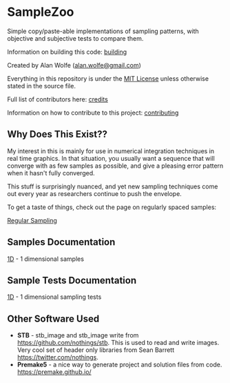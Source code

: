 # SampleZoo
Simple copy/paste-able implementations of sampling patterns, with objective and subjective tests to compare them.

Information on building this code: [building](building.md)

Created by Alan Wolfe (alan.wolfe@gmail.com)

Everything in this repository is under the [MIT License](LICENSE) unless otherwise stated in the source file.

Full list of contributors here: [credits](credits.md)

Information on how to contribute to this project: [contributing](contributing.md)

## Why Does This Exist??

My interest in this is mainly for use in numerical integration techniques in real time graphics.  In that situation, you usually want a sequence that will converge with as few samples as possible, and give a pleasing error pattern when it hasn't fully converged.

This stuff is surprisingly nuanced, and yet new sampling techniques come out every year as researchers continue to push the envelope.

To get a taste of things, check out the page on regularly spaced samples:

[Regular Sampling](src/samples/1d/regular/regular.md)

## Samples Documentation

[1D](src/samples/1d/1d.md) - 1 dimensional samples

## Sample Tests Documentation

[1D](src/tests/1d/1d.md) - 1 dimensional sampling tests

## Other Software Used

* **STB** - stb_image and stb_image write from https://github.com/nothings/stb.  This is used to read and write images. Very cool set of header only libraries from Sean Barrett https://twitter.com/nothings.
* **Premake5** - a nice way to generate project and solution files from code.  https://premake.github.io/
